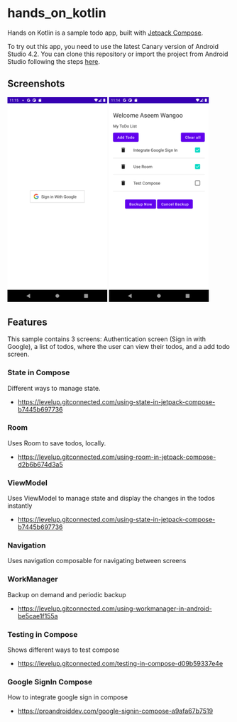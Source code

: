 # hands_on_kotlin

Hands on Kotlin is a sample todo app, built with
[Jetpack Compose](https://developer.android.com/jetpack/compose).

To try out this app, you need to use the latest Canary version of Android Studio 4.2.
You can clone this repository or import the
project from Android Studio following the steps
[here](https://developer.android.com/jetpack/compose/setup#sample).

Screenshots
-----------
 <img src="screenshots/capture1.png" width="225"/>
 <img src="screenshots/capture2.png" width="225"/>

## Features

This sample contains 3 screens: Authentication screen (Sign in with Google), a list of todos, where the user can view their todos, and a add todo screen.

### State in Compose

Different ways to manage state.

- https://levelup.gitconnected.com/using-state-in-jetpack-compose-b7445b697736

### Room

Uses Room to save todos, locally.

- https://levelup.gitconnected.com/using-room-in-jetpack-compose-d2b6b674d3a5

### ViewModel

Uses ViewModel to manage state and display the changes in the todos instantly

- https://levelup.gitconnected.com/using-state-in-jetpack-compose-b7445b697736

### Navigation

Uses navigation composable for navigating between screens

### WorkManager

Backup on demand and periodic backup

- https://levelup.gitconnected.com/using-workmanager-in-android-be5cae1f155a

### Testing in Compose

Shows different ways to test compose

- https://levelup.gitconnected.com/testing-in-compose-d09b59337e4e

### Google SignIn Compose

How to integrate google sign in compose

- https://proandroiddev.com/google-signin-compose-a9afa67b7519
